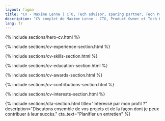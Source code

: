 ```yaml
---
layout: figma
title: "CV - Maxime Lenne | CTO, Tech advisor, sparing partner, Tech Product Leader, Product Builder"
description: "CV complet de Maxime Lenne - CTO, Product Owner et Tech Lead avec plus de 10 ans d'expérience dans le développement et la direction technique."
lang: fr
---
```


{% include sections/hero-cv.html %}

{% include sections/cv-experience-section.html %}

{% include sections/cv-skills-section.html %}

{% include sections/cv-education-section.html %}

{% include sections/cv-awards-section.html %}

{% include sections/cv-contributions-section.html %}

{% include sections/cv-interests-section.html %}

{% include sections/cta-section.html title="Intéressé par mon profil ?" description="Discutons ensemble de vos projets et de la façon dont je peux contribuer à leur succès." cta_text="Planifier un entretien" %}